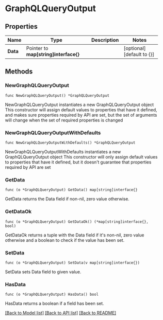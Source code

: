 # GraphQLQueryOutput

## Properties

Name | Type | Description | Notes
------------ | ------------- | ------------- | -------------
**Data** | Pointer to **map[string]interface{}** |  | [optional] [default to {}]

## Methods

### NewGraphQLQueryOutput

`func NewGraphQLQueryOutput() *GraphQLQueryOutput`

NewGraphQLQueryOutput instantiates a new GraphQLQueryOutput object
This constructor will assign default values to properties that have it defined,
and makes sure properties required by API are set, but the set of arguments
will change when the set of required properties is changed

### NewGraphQLQueryOutputWithDefaults

`func NewGraphQLQueryOutputWithDefaults() *GraphQLQueryOutput`

NewGraphQLQueryOutputWithDefaults instantiates a new GraphQLQueryOutput object
This constructor will only assign default values to properties that have it defined,
but it doesn't guarantee that properties required by API are set

### GetData

`func (o *GraphQLQueryOutput) GetData() map[string]interface{}`

GetData returns the Data field if non-nil, zero value otherwise.

### GetDataOk

`func (o *GraphQLQueryOutput) GetDataOk() (*map[string]interface{}, bool)`

GetDataOk returns a tuple with the Data field if it's non-nil, zero value otherwise
and a boolean to check if the value has been set.

### SetData

`func (o *GraphQLQueryOutput) SetData(v map[string]interface{})`

SetData sets Data field to given value.

### HasData

`func (o *GraphQLQueryOutput) HasData() bool`

HasData returns a boolean if a field has been set.


[[Back to Model list]](../README.md#documentation-for-models) [[Back to API list]](../README.md#documentation-for-api-endpoints) [[Back to README]](../README.md)


